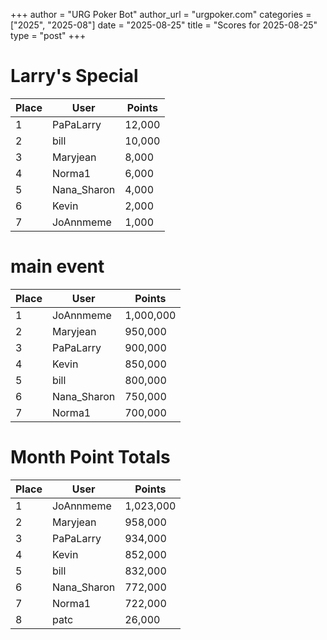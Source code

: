 +++
author = "URG Poker Bot"
author_url = "urgpoker.com"
categories = ["2025", "2025-08"]
date = "2025-08-25"
title = "Scores for 2025-08-25"
type = "post"
+++
# Larry's Special

| Place | User | Points |
|-------|------|--------|
| 1 | PaPaLarry | 12,000 |
| 2 | bill | 10,000 |
| 3 | Maryjean | 8,000 |
| 4 | Norma1 | 6,000 |
| 5 | Nana_Sharon | 4,000 |
| 6 | Kevin | 2,000 |
| 7 | JoAnnmeme | 1,000 |

# main event

| Place | User | Points |
|-------|------|--------|
| 1 | JoAnnmeme | 1,000,000 |
| 2 | Maryjean | 950,000 |
| 3 | PaPaLarry | 900,000 |
| 4 | Kevin | 850,000 |
| 5 | bill | 800,000 |
| 6 | Nana_Sharon | 750,000 |
| 7 | Norma1 | 700,000 |

# Month Point Totals

| Place | User | Points |
|-------|------|--------|
| 1 | JoAnnmeme | 1,023,000 |
| 2 | Maryjean | 958,000 |
| 3 | PaPaLarry | 934,000 |
| 4 | Kevin | 852,000 |
| 5 | bill | 832,000 |
| 6 | Nana_Sharon | 772,000 |
| 7 | Norma1 | 722,000 |
| 8 | patc | 26,000 |
